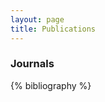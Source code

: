 ```yaml
---
layout: page
title: Publications
---
```


<style>
/* Hide outer <ol> numbers so only IEEE’s [n] remains */
ol.bibliography { list-style: none; margin-left: 0; padding-left: 0; }
ol.bibliography > li { margin-left: 0; }
ol.bibliography > li::marker { content: ""; }

/* Make the IEEE index [n] bold and add space after it */
.csl-left-margin { 
  font-weight: 700;         /* bold [n] */
  margin-right: 0.5ch;      /* space between [n] and the text */
}

/* (Some CSLs wrap each item in .csl-entry; this keeps the line tidy) */
.csl-entry { display: inline; }
</style>

### Journals
{% bibliography %}
